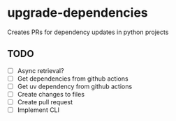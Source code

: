 # upgrade-dependencies

Creates PRs for dependency updates in python projects

## TODO

- [ ] Async retrieval?
- [ ] Get dependencies from github actions
- [ ] Get uv dependency from github actions
- [ ] Create changes to files
- [ ] Create pull request
- [ ] Implement CLI
